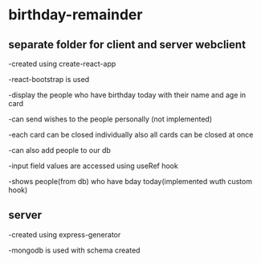 # birthday-remainder

separate folder for client and server
webclient
--------------------------------
-created using create-react-app

-react-bootstrap is used

-display the people who have birthday today with their name and age in card

-can send wishes to the people personally (not implemented)

-each card can be closed individually also all cards can be closed at once

-can also add people to our db

-input field values are accessed using useRef hook

-shows people(from db) who have bday today(implemented wuth custom hook)

server
--------------------------------
-created using express-generator

-mongodb is used with schema created







